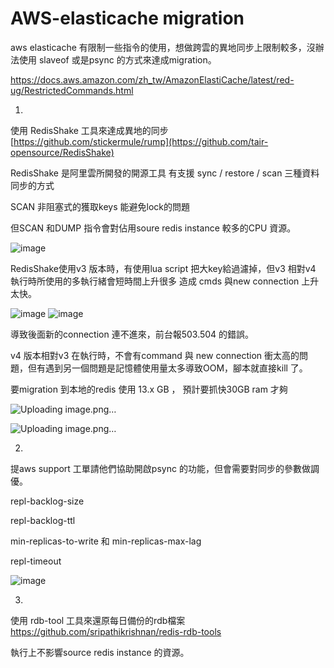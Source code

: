 # AWS-elasticache migration 

aws elasticache 有限制一些指令的使用，想做跨雲的異地同步上限制較多，沒辦法使用 slaveof 或是psync 的方式來達成migration。

https://docs.aws.amazon.com/zh_tw/AmazonElastiCache/latest/red-ug/RestrictedCommands.html


1.

使用 RedisShake 工具來達成異地的同步  [https://github.com/stickermule/rump](https://github.com/tair-opensource/RedisShake)

RedisShake 是阿里雲所開發的開源工具 有支援 sync / restore / scan 三種資料同步的方式

SCAN 非阻塞式的獲取keys 能避免lock的問題

但SCAN 和DUMP 指令會對佔用soure redis instance 較多的CPU 資源。

![image](https://github.com/lkk147852/redis-migration-tool/assets/23359795/facc6959-b74a-4028-8e68-4048451a649c)

RedisShake使用v3 版本時，有使用lua script 把大key給過濾掉，但v3 相對v4 執行時所使用的多執行緒會短時間上升很多 造成 cmds 與new connection 上升太快。

![image](https://github.com/lkk147852/redis-migration-tool/assets/23359795/db08ab2f-2614-48b0-849f-a76a168acb64)  ![image](https://github.com/lkk147852/redis-migration-tool/assets/23359795/d37f41cf-b9b5-4823-9949-da3a0960af4d)

導致後面新的connection 連不進來，前台報503.504 的錯誤。

v4 版本相對v3 在執行時，不會有command 與 new connection 衝太高的問題，但有遇到另一個問題是記憶體使用量太多導致OOM，腳本就直接kill 了。

要migration 到本地的redis 使用 13.x GB ， 預計要抓快30GB ram 才夠

![Uploading image.png…]()


![Uploading image.png…]()


2.

提aws support 工單請他們協助開啟psync 的功能，但會需要對同步的參數做調優。

repl-backlog-size 

repl-backlog-ttl

min-replicas-to-write 和 min-replicas-max-lag

repl-timeout


![image](https://github.com/lkk147852/redis-migration-tool/assets/23359795/92cdaab3-5f79-478c-8912-93847286932a)


3. 
使用 rdb-tool 工具來還原每日備份的rdb檔案 https://github.com/sripathikrishnan/redis-rdb-tools

執行上不影響source redis instance 的資源。

